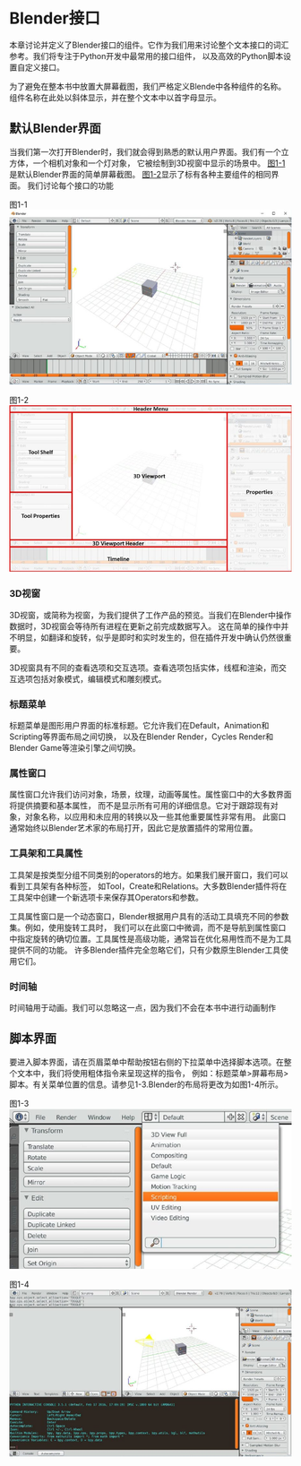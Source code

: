 # Blender接口

本章讨论并定义了Blender接口的组件。它作为我们用来讨论整个文本接口的词汇参考。我们将专注于Python开发中最常用的接口组件，
以及高效的Python脚本设置自定义接口。

为了避免在整本书中放置大屏幕截图，我们严格定义Blende中各种组件的名称。组件名称在此处以斜体显示，并在整个文本中以首字母显示。

## 默认Blender界面

当我们第一次打开Blender时，我们就会得到熟悉的默认用户界面。我们有一个立方体，一个相机对象和一个灯对象，
它被绘制到3D视窗中显示的场景中。
[图1-1](https://github.com/BlenderCN/blenderTutorial/raw/master/mDrivEngine/1-1.png?raw=true)是默认Blender界面的简单屏幕截图。
[图1-2](https://github.com/BlenderCN/blenderTutorial/blob/master/mDrivEngine/1-2.png?raw=true)显示了标有各种主要组件的相同界面。
我们讨论每个接口的功能

图1-1
![](https://github.com/BlenderCN/blenderTutorial/blob/master/mDrivEngine/1-1.png?raw=true)            
                        
图1-2        
![](https://github.com/BlenderCN/blenderTutorial/blob/master/mDrivEngine/1-2.png?raw=true)
                        
            
### 3D视窗

3D视窗，或简称为视窗，为我们提供了工作产品的预览。当我们在Blender中操作数据时，3D视窗会等待所有进程在更新之前完成数据写入。
这在简单的操作中并不明显，如翻译和旋转，似乎是即时和实时发生的，但在插件开发中确认仍然很重要。

3D视窗具有不同的查看选项和交互选项。查看选项包括实体，线框和渲染，而交互选项包括对象模式，编辑模式和雕刻模式。

### 标题菜单

标题菜单是图形用户界面的标准标题。它允许我们在Default，Animation和Scripting等界面布局之间切换，
以及在Blender Render，Cycles Render和Blender Game等渲染引擎之间切换。

### 属性窗口

属性窗口允许我们访问对象，场景，纹理，动画等属性。属性窗口中的大多数界面将提供摘要和基本属性，
而不是显示所有可用的详细信息。它对于跟踪现有对象，对象名称，以应用和未应用的转换以及一些其他重要属性非常有用。
此窗口通常始终以Blender艺术家的布局打开，因此它是放置插件的常用位置。

### 工具架和工具属性

工具架是按类型分组不同类别的operators的地方。如果我们展开窗口，我们可以看到工具架有各种标签，
如Tool，Create和Relations。大多数Blender插件将在工具架中创建一个新选项卡来保存其Operators和参数。

工具属性窗口是一个动态窗口，Blender根据用户具有的活动工具填充不同的参数集。例如，使用旋转工具时，
我们可以在此窗口中微调，而不是导航到属性窗口中指定旋转的确切位置。工具属性是高级功能，通常旨在优化易用性而不是为工具提供不同的功能。
许多Blender插件完全忽略它们，只有少数原生Blender工具使用它们。

### 时间轴

时间轴用于动画。我们可以忽略这一点，因为我们不会在本书中进行动画制作

## 脚本界面

要进入脚本界面，请在页眉菜单中帮助按钮右侧的下拉菜单中选择脚本选项。在整个文本中，我们将使用粗体指令来呈现这样的指令，
例如：标题菜单>屏幕布局>脚本。有关菜单位置的信息。请参见1-3.Blender的布局将更改为如图1-4所示。

图1-3
![](https://github.com/BlenderCN/blenderTutorial/blob/master/mDrivEngine/1-3.png?raw=true)

图1-4
![](https://github.com/BlenderCN/blenderTutorial/blob/master/mDrivEngine/1-4.png?raw=true)
